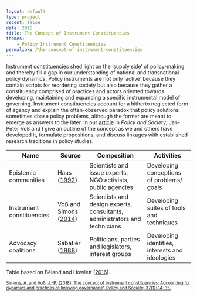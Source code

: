 ```yaml
---
layout: default
type: project
recent: false
date: 2018
title: The Concept of Instrument Constituencies
themes: 
    - Policy Instrument Constituencies
permalink: /the-concept-of-instrument-constituencies
---
```


Instrument constituencies shed light on the [‘supply side’](/instrument-constituencies-supply-side) of policy-making and thereby fill a gap in our understanding of national and transnational policy dynamics. Policy instruments are not only ‘active’ because they contain scripts for reordering society but also because they gather a constituency comprised of practices and actors oriented towards developing, maintaining and expanding a specific instrumental model of governing. Instrument constituencies account for a hitherto neglected form of agency and explain the often-observed paradox that policy solutions sometimes chase policy problems, although the former are meant to emerge as answers to the later. In our [article](https://doi.org/10.1080/14494035.2017.1375248) in *Policy and Society*, Jan-Peter Voß and I give an outline of the concept as we and others have developed it, formulate propositions, and discuss linkages with established research traditions in policy studies.


| Name | Source | Composition | Activities
|-------|--------|---------|---------
| Epistemic communities | Haas ([1992](https://doi.org/10.1017/S0020818300001442)) | Scientists and issue experts, NGO activists, public agencies | Developing conceptions of problems/ goals 
| Instrument constituencies | Voß and Simons ([2014](https://doi.org/10.1080/09644016.2014.923625)) | Scientists and design experts, consultants, administrators and technicians | Developing suites of tools and techniques
| Advocacy coalitions | Sabatier ([1988](https://doi.org/10.1007/BF00136406)) | Politicians, parties and legislators, interest groups | Developing identities, interests and ideologies 

Table based on Béland and Howlett ([2016](https://doi.org/10.1111/gove.12179)).


<small>
    <a href="https://doi.org/10.1080/14494035.2017.1375248">
        Simons, A. and Voß, J.-P. (2018) 'The concept of instrument constituencies: Accounting for dynamics and practices of knowing governance', Policy and Society, 37(1): 14–35.
    </a>
</small>
